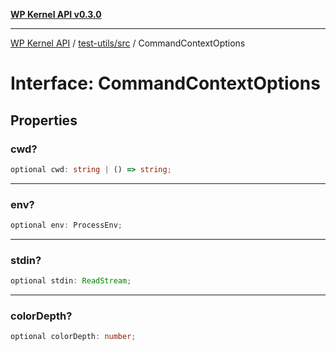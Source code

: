 [**WP Kernel API v0.3.0**](../../../README.md)

---

[WP Kernel API](../../../README.md) / [test-utils/src](../README.md) / CommandContextOptions

# Interface: CommandContextOptions

## Properties

### cwd?

```ts
optional cwd: string | () => string;
```

---

### env?

```ts
optional env: ProcessEnv;
```

---

### stdin?

```ts
optional stdin: ReadStream;
```

---

### colorDepth?

```ts
optional colorDepth: number;
```
